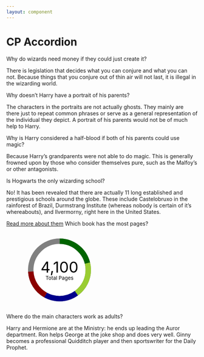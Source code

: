 ```yaml
---
layout: component
---
```


<style>
  cp-accordion:not([defined]) {
    display: block;
    opacity: 0;
    transition: opacity 0.3s ease-in-out;
  }

  .main-content cp-accordion-heading h2 {
    margin-bottom: 0;
  }

.sr-only {
  position: absolute;
	width: 1px;
	height: 1px;
	margin: -1px;
	padding: 0;
	overflow: hidden;
	clip: rect(0,0,0,0);
	border: 0;
}
  .cp-chart.cp-chart-xs {
  width: 70px;
  height: 70px;
}
.cp-chart.cp-chart-sm {
  width: 100px;
  height: 100px;
}
.cp-chart.cp-chart-md {
  width: 200px;
  height: 200px;
}
.cp-chart.cp-chart-lg {
  width: 400px;
  height: 400px;
}
.cp-chart.cp-chart-xl {
  width: 600px;
  height: 600px;
}

.cp-chart-donut .cp-chart-ring {
  stroke: grey;
  stroke-width: 3;
  fill: transparent;
}
.cp-chart-donut .cp-chart-segment {
  stroke: grey;
  stroke-width: 3;
  fill: transparent;
}
.cp-chart-donut .cp-chart-segment.cp-chart-segment-fuschia, .cp-chart-donut .cp-chart-segment.cp-chart-segment-1 {
  stroke: pink;
}
.cp-chart-donut .cp-chart-segment.cp-chart-segment-violet, .cp-chart-donut .cp-chart-segment.cp-chart-segment-2 {
  stroke: violet;
}
.cp-chart-donut .cp-chart-segment.cp-chart-segment-lavender, .cp-chart-donut .cp-chart-segment.cp-chart-segment-3 {
  stroke: purple;
}
.cp-chart-donut .cp-chart-segment.cp-chart-segment-ocean, .cp-chart-donut .cp-chart-segment.cp-chart-segment-4 {
  stroke: darkblue;
}
.cp-chart-donut .cp-chart-segment.cp-chart-segment-teal, .cp-chart-donut .cp-chart-segment.cp-chart-segment-5 {
  stroke: teal;
}
.cp-chart-donut .cp-chart-segment.cp-chart-segment-moss, .cp-chart-donut .cp-chart-segment.cp-chart-segment-6 {
  stroke: darkgreen;
}
.cp-chart-donut .cp-chart-segment.cp-chart-segment-clover, .cp-chart-donut .cp-chart-segment.cp-chart-segment-7 {
  stroke: lightgreen;
}
.cp-chart-donut .cp-chart-segment.cp-chart-segment-lime, .cp-chart-donut .cp-chart-segment.cp-chart-segment-8 {
  stroke: lime;
}
.cp-chart-donut .cp-chart-segment.cp-chart-segment-lemon-lime, .cp-chart-donut .cp-chart-segment.cp-chart-segment-9 {
  stroke: yellowgreen;
}
.cp-chart-donut .cp-chart-segment.cp-chart-segment-lemon, .cp-chart-donut .cp-chart-segment.cp-chart-segment-10 {
  stroke: yellow;
}
.cp-chart-donut .cp-chart-segment.cp-chart-segment-shark, .cp-chart-donut .cp-chart-segment.cp-chart-segment-11 {
  stroke: grey;
}
.cp-chart-donut .cp-chart-segment.cp-chart-segment-dash-blue {
  stroke: blue;
}
.cp-chart-donut .cp-chart-segment.cp-chart-segment-dash-yellow {
  stroke: gold;
}
.cp-chart-donut .cp-chart-segment.cp-chart-segment-dash-red {
  stroke: red;
}
.cp-chart-donut .cp-chart-segment.cp-chart-segment-grey, .cp-chart-donut .cp-chart-segment.cp-chart-segment-gray {
  stroke: darkgray;
}
.cp-chart-donut .cp-chart-segment.cp-chart-segment-blue {
  stroke: darkblue;
}
.cp-chart-donut .cp-chart-segment.cp-chart-segment-yellow {
  stroke: orange;
}
.cp-chart-donut .cp-chart-segment.cp-chart-segment-red {
  stroke: darkred;
}
.cp-chart-donut .cp-chart-hole {
  fill: #fff;
}

.cp-chart-text {
  fill: #000;
}
.cp-chart-text.cp-chart-text-inside {
  transform: translateY(0.25em);
}
.cp-chart-text.cp-chart-text-inside .cp-chart-number {
  font-size: 0.6em;
  line-height: 1;
  font-weight: 400;
  text-anchor: middle;
  transform: translateY(-0.25em);
}
.cp-chart-text.cp-chart-text-inside .cp-chart-label {
  font-size: 0.2em;
  text-anchor: middle;
  transform: translateY(0.7em);
}

.cp-figure-w-key {
  margin-left: -15px;
  padding-right: -15px;
  display: flex;
  justify-content: space-around;
  flex-direction: column;
}
@media (max-width: 768px) {
  .cp-figure-w-key {
    flex-direction: row;
  }
}
.cp-figure-w-key .cp-figure-content,
.cp-figure-w-key .cp-figure-key {
  flex: 1;
  padding-left: 30px / 2;
  padding-right: 30px / 2;
  align-self: center;
}
.cp-figure-w-key .cp-figure-key {
  min-width: calc(8 / 12);
}
.cp-figure-w-key .cp-figure-key [class*="shape-"] {
  margin-right: 6px;
}

.list-stat,
.stat-block {
  position: relative;
  margin: 0 0 15px;
  display: flex;
  flex-direction: column;
}
.list-stat dt,
.list-stat .list-stat-heading,
.list-stat .stat-block-heading,
.stat-block dt,
.stat-block .list-stat-heading,
.stat-block .stat-block-heading {
  font-weight: normal;
  font-size: 0.875em;
  line-height: 1em;
  width: 100%;
}
.list-stat dd,
.list-stat .list-stat-desc,
.list-stat .stat-block-desc,
.stat-block dd,
.stat-block .list-stat-desc,
.stat-block .stat-block-desc {
  margin-bottom: 0.125rem;
  font-size: 2em;
  line-height: 1em;
  order: -1;
}
.list-stat.list-stat-centered, .list-stat.stat-block-centered,
.stat-block.list-stat-centered,
.stat-block.stat-block-centered {
  text-align: center;
}

.cp-clock {
  margin: 0;
  display: flex;
  flex-direction: row;
  flex-wrap: wrap;
}
.cp-clock .cp-clock-group {
  margin: 0 15px 1em 0;
  display: flex;
  flex-direction: column;
}
.cp-clock .cp-clock-value {
  display: block;
  font-size: 2em;
  line-height: 1em;
}
.cp-clock .cp-clock-label {
  font-size: 0.875em;
  line-height: 1em;
}

</style>
<noscript>
  <style>
    cp-accordion:not([defined]) {
      opacity: 1;
    }
  </style>
</noscript>

# CP Accordion

<script>require(['/assets/node_modules/@rhelements/cp-accordion/cp-accordion.compiled.js'])</script>

<cp-accordion>
  <cp-accordion-heading>Why do wizards need money if they could just create it?</cp-accordion-heading>
  <cp-accordion-panel>
    <p>There is legislation that decides what you can conjure and what you can not. Because things that you conjure out of thin air will not last, it is illegal in the wizarding world.</p>
  </cp-accordion-panel>
  <cp-accordion-heading>Why doesn’t Harry have a portrait of his parents?</cp-accordion-heading>
  <cp-accordion-panel>
    <p>The characters in the portraits are not actually ghosts. They mainly are there just to repeat common phrases or serve as a general representation of the individual they depict. A portrait of his parents would not be of much help to Harry.</p>
  </cp-accordion-panel>
  <cp-accordion-heading>Why is Harry considered a half-blood if both of his parents could use magic?</cp-accordion-heading>
  <cp-accordion-panel>
    <p>Because Harry’s grandparents were not able to do magic. This is generally frowned upon by those who consider themselves pure, such as the Malfoy’s or other antagonists.</p>
  </cp-accordion-panel>
  <cp-accordion-heading>Is Hogwarts the only wizarding school?</cp-accordion-heading>
  <cp-accordion-panel>
    <p>No! It has been revealed that there are actually 11 long established and prestigious schools around the globe. These include Castelobruxo in the rainforest of Brazil, Durmstrang Institute (whereas nobody is certain of it’s whereabouts), and Ilvermorny, right here in the United States.</p>
    <a href="#">Read more about them</a>
  </cp-accordion-panel>
  <cp-accordion-heading>Which book has the most pages?</cp-accordion-heading>
  <cp-accordion-panel>
  <figure class="cp-figure">
<svg width="100%" height="100%" viewBox="0 0 42 42" class="cp-chart cp-chart-md" aria-labelledby="hp-books-title hp-books-desc" role="img">
  <title id="hp-books-title">Number of pages in Harry Potter books</title>
  <desc id="hp-books-desc">Donut chart showing the top 4 books with the most amount of pages. There are 4100 pages out of all 7 books. Book 5 takes up 21 percent, book 7 takes up 19 percent, book 4 takes up 18%, book 6 takes up 16 percent, and the remaining 3 books take up 24% of the total.</desc>
  <g class="cp-chart-donut">
    <circle class="cp-chart-hole" cx="21" cy="21" r="15.91549430918954" fill="#fff" role="presentation"></circle>
    <circle class="cp-chart-ring" cx="21" cy="21" r="15.91549430918954" fill="transparent" stroke="#d2d3d4" stroke-width="3" role="presentation"></circle>
    <circle class="cp-chart-segment cp-chart-segment-moss" cx="21" cy="21" r="15.91549430918954" stroke-dasharray="21 79" stroke-dashoffset="25" aria-labelledby="donut-segment-1-title donut-segment-1-desc">
      <title id="donut-segment-1-title">Book 5</title>
      <desc id="donut-segment-1-desc">Segment 1 spanning 21% of the whole, which is 870 pages out of 4100 total.</desc>
    </circle>
    <circle class="cp-chart-segment cp-chart-segment-lemon-lime" cx="21" cy="21" r="15.91549430918954" stroke-dasharray="19 81" stroke-dashoffset="104">
      <title id="donut-segment-2-title">Book 7</title>
      <desc id="donut-segment-2-desc">Segment 2 spanning 19% of the whole, which is 759 pages out of 4100 total.</desc>
    </circle>
    <circle class="cp-chart-segment cp-chart-segment-blue" cx="21" cy="21" r="15.91549430918954" stroke-dasharray="18 82" stroke-dashoffset="85">
      <title id="donut-segment-3-title">Book 4</title>
      <desc id="donut-segment-3-desc">Segment 3 spanning 18% of the whole, which is 734 pages out of 4100 total.</desc>
    </circle>
    <circle class="cp-chart-segment cp-chart-segment-red" cx="21" cy="21" r="15.91549430918954" stroke-dasharray="16 84" stroke-dashoffset="67">
      <title id="donut-segment-3-title">Book 6</title>
      <desc id="donut-segment-3-desc">Segment 4 spanning 16% of the whole, which is 652 pages out of 4100 total.</desc>
    </circle>
  </g>
  <g class="cp-chart-text cp-chart-text-inside">
    <text x="50%" y="50%" class="cp-chart-number">
      4,100
    </text>
    <text x="50%" y="50%" class="cp-chart-label">
      Total Pages
    </text>
  </g>
</svg>
<figcaption class="sr-only">
  Donut chart showing the top 4 books with the most amount of pages. There are 4100 pages out of all 7 books. Book 5 takes up 21 percent, book 7 takes up 19 percent, book 4 takes up 18%, book 6 takes up 16 percent, and the remaining 3 books take up 24% of the total.
</figcaption>
</figure>
  </cp-accordion-panel>
  <cp-accordion-heading>Where do the main characters work as adults?</cp-accordion-heading>
  <cp-accordion-panel>
    <p>Harry and Hermione are at the Ministry: he ends up leading the Auror department. Ron helps George at the joke shop and does very well. Ginny becomes a professional Quidditch player and then sportswriter for the Daily Prophet.</p>
  </cp-accordion-panel>
</cp-accordion>
